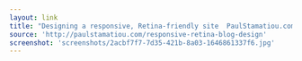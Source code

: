 ```yaml
---
layout: link
title: "Designing a responsive, Retina-friendly site  PaulStamatiou.com"
source: 'http://paulstamatiou.com/responsive-retina-blog-design'
screenshot: 'screenshots/2acbf7f7-7d35-421b-8a03-1646861337f6.jpg'
---
```


